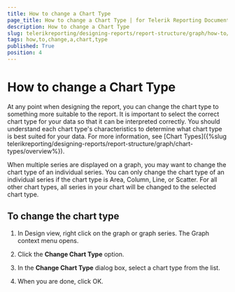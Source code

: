 ```yaml
---
title: How to change a Chart Type
page_title: How to change a Chart Type | for Telerik Reporting Documentation
description: How to change a Chart Type
slug: telerikreporting/designing-reports/report-structure/graph/how-to/how-to-change-a-chart-type
tags: how,to,change,a,chart,type
published: True
position: 4
---
```


# How to change a Chart Type



At any point when designing the report, you can change the chart type to something more suitable to the report.            It is important to select the correct chart type for your data so that it can be interpreted correctly.            You should understand each chart type's characteristics to determine what chart type is best suited for your data.            For more information, see [Chart Types]({%slug telerikreporting/designing-reports/report-structure/graph/chart-types/overview%}).       

When multiple series are displayed on a graph, you may want to change the chart type of an individual series.            You can only change the chart type of an individual series if the chart type is Area, Column, Line, or Scatter.            For all other chart types, all series in your chart will be changed to the selected chart type.       

## To change the chart type

1. In Design view, right click on the graph or graph series.    The Graph context menu opens.

1. Click the __Change Chart Type__  option.

1. In the __Change Chart Type__  dialog box, select a chart type from the list.

1. When you are done, click OK.

